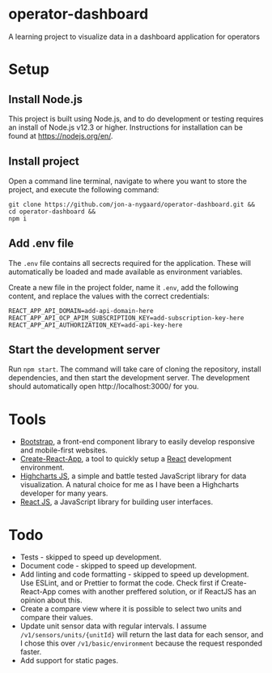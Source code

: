 # operator-dashboard
A learning project to visualize data in a dashboard application for operators

# Setup

## Install Node.js
This project is built using Node.js, and to do development or testing requires an install of Node.js v12.3 or higher. Instructions for installation can be found at https://nodejs.org/en/.

## Install project
Open a command line terminal, navigate to where you want to store the project, and execute the following command:
```
git clone https://github.com/jon-a-nygaard/operator-dashboard.git &&
cd operator-dashboard &&
npm i
```

## Add .env file
The `.env` file contains all secrects required for the application. These will automatically be loaded and made available as environment variables.

Create a new file in the project folder, name it `.env`, add the following content, and replace the values with the correct credentials:
```
REACT_APP_API_DOMAIN=add-api-domain-here
REACT_APP_API_OCP_APIM_SUBSCRIPTION_KEY=add-subscription-key-here
REACT_APP_API_AUTHORIZATION_KEY=add-api-key-here
```

## Start the development server
Run `npm start`.
The command will take care of cloning the repository, install dependencies, and then start the development server. The development should automatically open http://localhost:3000/ for you.

# Tools
- [Bootstrap](https://getbootstrap.com/), a front-end component library to easily develop responsive and mobile-first websites.
- [Create-React-App](https://github.com/facebook/create-react-app), a tool to quickly setup a [React](https://reactjs.org/) development environment.
- [Highcharts JS](https://www.highcharts.com), a simple and battle tested JavaScript library for data visualization. A natural choice for me as I have been a Highcharts developer for many years.
- [React JS](https://reactjs.org/), a JavaScript library for building user interfaces.

# Todo
- Tests - skipped to speed up development.
- Document code - skipped to speed up development.
- Add linting and code formatting - skipped to speed up development. Use ESLint, and or Prettier to format the code. Check first if Create-React-App comes with another preffered solution, or if ReactJS has an opinion about this.
- Create a compare view where it is possible to select two units and compare their values.
- Update unit sensor data with regular intervals. I assume `/v1/sensors/units/{unitId}` will return the last data for each sensor, and I chose this over `/v1/basic/environment` because the request responded faster.
- Add support for static pages.
